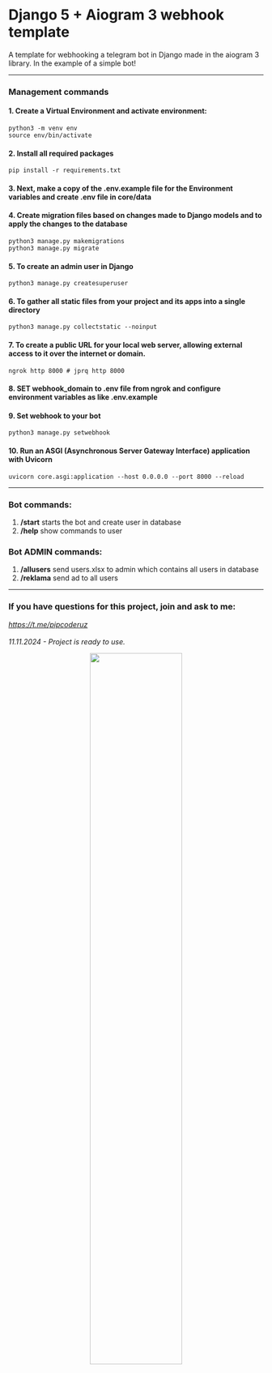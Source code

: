 # Django 5 + Aiogram 3 webhook template
A template for webhooking a telegram bot in Django made in the aiogram 3 library. In the example of a simple bot!
___
### Management commands
#### 1. Create a Virtual Environment and activate environment:
   ```
   python3 -m venv env
   source env/bin/activate
   ```
#### 2. Install all required packages
   ```pip install -r requirements.txt```
#### 3. Next, make a copy of the .env.example file for the Environment variables and create .env file in core/data


#### 4. Create migration files based on changes made to Django models and to apply the changes to the database
   ```
   python3 manage.py makemigrations
   python3 manage.py migrate
   ```
#### 5. To create an admin user in Django
   ```python3 manage.py createsuperuser```
#### 6. To gather all static files from your project and its apps into a single directory
   ```python3 manage.py collectstatic --noinput```
#### 7. To create a public URL for your local web server, allowing external access to it over the internet or domain.
   ```ngrok http 8000 # jprq http 8000```
#### 8. SET webhook_domain to .env file from ngrok and configure environment variables as like .env.example
#### 9. Set webhook to your bot
   ```python3 manage.py setwebhook```
#### 10. Run an ASGI (Asynchronous Server Gateway Interface) application with Uvicorn
   ```uvicorn core.asgi:application --host 0.0.0.0 --port 8000 --reload```
___
### Bot commands: 
1. **/start**  starts the bot and create user in database
2. **/help**   show commands to user

### Bot ADMIN commands: 
1. **/allusers**  send users.xlsx to admin which contains all users in database
2. **/reklama**   send ad to all users
___
### If you have questions for this project, join and ask to me: 
*https://t.me/pipcoderuz* <br><br>
*11.11.2024 - Project is ready to use.*


<p align="center">
<img style="width: 60%;" src="https://i.postimg.cc/PxkQS59n/breakdancing-together.gif">
</p>
